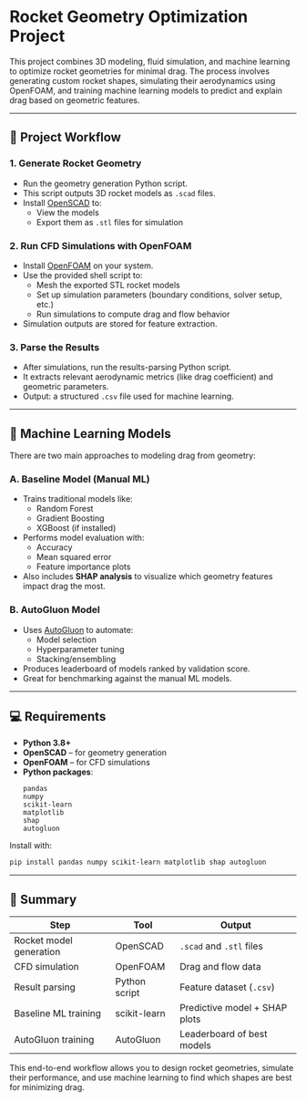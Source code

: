 
# Rocket Geometry Optimization Project

This project combines 3D modeling, fluid simulation, and machine learning to optimize rocket geometries for minimal drag. The process involves generating custom rocket shapes, simulating their aerodynamics using OpenFOAM, and training machine learning models to predict and explain drag based on geometric features.

---

## 📁 Project Workflow

### 1. Generate Rocket Geometry

- Run the geometry generation Python script.
- This script outputs 3D rocket models as `.scad` files.
- Install [OpenSCAD](https://openscad.org/downloads.html) to:
  - View the models
  - Export them as `.stl` files for simulation

### 2. Run CFD Simulations with OpenFOAM

- Install [OpenFOAM](https://openfoam.org/download/) on your system.
- Use the provided shell script to:
  - Mesh the exported STL rocket models
  - Set up simulation parameters (boundary conditions, solver setup, etc.)
  - Run simulations to compute drag and flow behavior
- Simulation outputs are stored for feature extraction.

### 3. Parse the Results

- After simulations, run the results-parsing Python script.
- It extracts relevant aerodynamic metrics (like drag coefficient) and geometric parameters.
- Output: a structured `.csv` file used for machine learning.

---

## 🤖 Machine Learning Models

There are two main approaches to modeling drag from geometry:

### A. Baseline Model (Manual ML)

- Trains traditional models like:
  - Random Forest
  - Gradient Boosting
  - XGBoost (if installed)
- Performs model evaluation with:
  - Accuracy
  - Mean squared error
  - Feature importance plots
- Also includes **SHAP analysis** to visualize which geometry features impact drag the most.

### B. AutoGluon Model

- Uses [AutoGluon](https://auto.gluon.ai/stable/index.html) to automate:
  - Model selection
  - Hyperparameter tuning
  - Stacking/ensembling
- Produces leaderboard of models ranked by validation score.
- Great for benchmarking against the manual ML models.

---

## 💻 Requirements

- **Python 3.8+**
- **OpenSCAD** – for geometry generation
- **OpenFOAM** – for CFD simulations
- **Python packages**:
  ```
  pandas
  numpy
  scikit-learn
  matplotlib
  shap
  autogluon
  ```

Install with:
```bash
pip install pandas numpy scikit-learn matplotlib shap autogluon
```

---

## 🚀 Summary

| Step                         | Tool           | Output                         |
|------------------------------|----------------|--------------------------------|
| Rocket model generation      | OpenSCAD       | `.scad` and `.stl` files       |
| CFD simulation               | OpenFOAM       | Drag and flow data             |
| Result parsing               | Python script  | Feature dataset (`.csv`)       |
| Baseline ML training         | scikit-learn   | Predictive model + SHAP plots  |
| AutoGluon training           | AutoGluon      | Leaderboard of best models     |

This end-to-end workflow allows you to design rocket geometries, simulate their performance, and use machine learning to find which shapes are best for minimizing drag.
